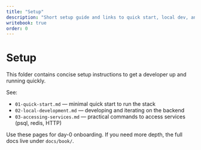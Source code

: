 ```yaml
---
title: "Setup"
description: "Short setup guide and links to quick start, local dev, and service access instructions."
writebook: true
order: 0
---
```


# Setup

This folder contains concise setup instructions to get a developer up and running quickly.

See:

- `01-quick-start.md` — minimal quick start to run the stack
- `02-local-development.md` — developing and iterating on the backend
- `03-accessing-services.md` — practical commands to access services (psql, redis, HTTP)

Use these pages for day-0 onboarding. If you need more depth, the full docs live under `docs/book/`.
